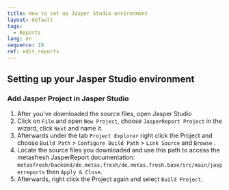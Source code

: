 ```yaml
---
title: How to set up Jasper Studio environment
layout: default
tags:
  - Reports
lang: en
sequence: 10
ref: edit_reports
---
```


## Setting up your Jasper Studio environment

### Add Jasper Project in Jasper Studio
1. After you've downloaded the source files, open Jasper Studio
1. Click on `File` and open `New Project`, choose `JasperReport Project` in the wizard, click `Next` and name it.
1. Afterwards under the tab `Project Explorer` right click the Project and choose `Build Path` > `Configure Build Path` > `Link Source` and `Browse` .
1. Locate the source files you downloaded and use this path to access the metasfresh JasperReport documentation:
`metasfresh/backend/de.metas.fresh/de.metas.fresh.base/src/main/jasperreports`
then `Apply & Close`.
1. Afterwards, right click the Project again and select `Build Project`.
